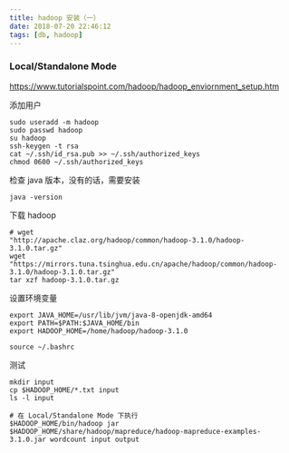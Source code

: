 ```yaml
---
title: hadoop 安装（一）
date: 2018-07-20 22:46:12
tags: [db, hadoop]
---
```


### Local/Standalone Mode

<https://www.tutorialspoint.com/hadoop/hadoop_enviornment_setup.htm>

添加用户

```
sudo useradd -m hadoop
sudo passwd hadoop
su hadoop
ssh-keygen -t rsa
cat ~/.ssh/id_rsa.pub >> ~/.ssh/authorized_keys
chmod 0600 ~/.ssh/authorized_keys
```

<!--more-->

检查 java 版本，没有的话，需要安装

`java -version`


下载 hadoop

```
# wget                    "http://apache.claz.org/hadoop/common/hadoop-3.1.0/hadoop-3.1.0.tar.gz"
wget "https://mirrors.tuna.tsinghua.edu.cn/apache/hadoop/common/hadoop-3.1.0/hadoop-3.1.0.tar.gz"
tar xzf hadoop-3.1.0.tar.gz
```


设置环境变量

```
export JAVA_HOME=/usr/lib/jvm/java-8-openjdk-amd64
export PATH=$PATH:$JAVA_HOME/bin
export HADOOP_HOME=/home/hadoop/hadoop-3.1.0
```

`source ~/.bashrc`

测试

```
mkdir input
cp $HADOOP_HOME/*.txt input
ls -l input

# 在 Local/Standalone Mode 下执行
$HADOOP_HOME/bin/hadoop jar $HADOOP_HOME/share/hadoop/mapreduce/hadoop-mapreduce-examples-3.1.0.jar wordcount input output
```

